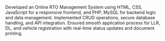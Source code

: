 Developed an Online RTO Management System using HTML, CSS, JavaScript for a responsive frontend, and PHP, MySQL for backend logic and data management. Implemented CRUD operations, secure database handling, and API integration. Ensured smooth application process for LLR, DL, and vehicle registration with real-time status updates and document printing.
